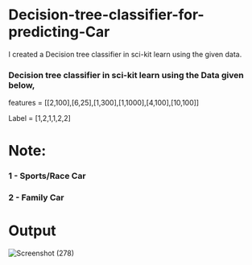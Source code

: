 # Decision-tree-classifier-for-predicting-Car
I created a Decision tree classifier in sci-kit learn using the given data.


### Decision tree classifier in sci-kit learn using the Data given below,

features = [[2,100],[6,25],[1,300],[1,1000],[4,100],[10,100]]

Label = [1,2,1,1,2,2]

# Note:
### 1 - Sports/Race Car
### 2 - Family Car


   #    Output
![Screenshot (278)](https://github.com/AditiSatsangi/Decision-tree-classifier-for-predicting-Car/assets/123658491/45ef1a0e-92ff-4948-84be-0b91ad4743be)
